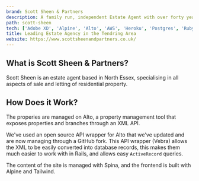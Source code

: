 ```yaml
---
brand: Scott Sheen & Partners
description: A family run, independent Estate Agent with over forty years’ experience within the industry. Scott Sheen & Partners specialise in all aspects of Sale and Letting of Residential property locally in North Essex.
path: scott-sheen
tech: ['Adobe XD', 'Alpine', 'Alto', 'AWS', 'Heroku', 'Postgres', 'Ruby on Rails', 'Spina', 'Stimulus', 'Tailwind']
title: Leading Estate Agency in the Tendring Area
website: https://www.scottsheenandpartners.co.uk/
---
```


## What is Scott Sheen & Partners?

Scott Sheen is an estate agent based in North Essex, specialising in all aspects of sale and letting of residential property.

## How Does it Work?

The properies are managed on Alto, a property management tool that exposes properties and branches through an XML API.

We've used an open source API wrapper for Alto that we've updated and are now managing through a GitHub fork. This API wrapper (Vebra) allows the XML to be easily converted into database records, this makes them much easier to work with in Rails, and allows easy `ActiveRecord` queries.

The content of the site is managed with Spina, and the frontend is built with Alpine and Tailwind.
